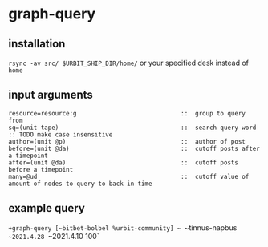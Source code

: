 # graph-query

## installation

`rsync -av src/ $URBIT_SHIP_DIR/home/`
or your specified desk instead of `home`

## input arguments

```
resource=resource:g                             ::  group to query from
sq=(unit tape)                                  ::  search query word  :: TODO make case insensitive
author=(unit @p)                                ::  author of post
before=(unit @da)                               ::  cutoff posts after a timepoint
after=(unit @da)                                ::  cutoff posts before a timepoint
many=@ud                                        ::  cutoff value of amount of nodes to query to back in time
```

## example query

`+graph-query [~bitbet-bolbel %urbit-community] ~ `~tinnus-napbus `~2021.4.28 `~2021.4.10 100`
